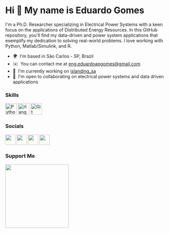 Hi 👋 My name is Eduardo Gomes
==============================

I'm a Ph.D. Researcher specializing in Electrical Power Systems with a keen focus on the applications of Distributed Energy Resources. In this GitHub repository, you'll find my data-driven and power system applications that exemplify my dedication to solving real-world problems. I love working with Python, Matlab/Simulink, and R.

* 🌍  I'm based in São Carlos - SP, Brazil
* ✉️  You can contact me at [eng.eduardoapgomes@gmail.com](mailto:eng.eduardoapgomes@gmail.com)
* 🚀  I'm currently working on [islanding\_sa](http://https://github.com/eduardoapgomes/islanding_sa)
* 🤝  I'm open to collaborating on electrical power systems and data driven applications

### Skills


<p align="left">
<a href="https://www.python.org/" target="_blank" rel="noreferrer"><img src="https://raw.githubusercontent.com/danielcranney/readme-generator/main/public/icons/skills/python-colored.svg" width="36" height="36" alt="Python" /></a>
<a href="https://www.r-project.org/" target="_blank" rel="noreferrer"><img src="https://raw.githubusercontent.com/danielcranney/readme-generator/main/public/icons/skills/rlang-colored.svg" width="36" height="36" alt="rlang" /></a>
<a href="https://git-scm.com/" target="_blank" rel="noreferrer"><img src="https://raw.githubusercontent.com/danielcranney/readme-generator/main/public/icons/skills/git-colored.svg" width="36" height="36" alt="Git" /></a>
</p>


### Socials

<p align="left"> <a href="https://www.github.com/eduardoapgomes" target="_blank" rel="noreferrer"><img src="https://raw.githubusercontent.com/danielcranney/readme-generator/main/public/icons/socials/github.svg" width="32" height="32" /></a> <a href="https://www.linkedin.com/in/eduardoapgomes/" target="_blank" rel="noreferrer"><img src="https://raw.githubusercontent.com/danielcranney/readme-generator/main/public/icons/socials/linkedin.svg" width="32" height="32" /></a> <a href="http://www.medium.com/@eng.eduardoapg" target="_blank" rel="noreferrer"><img src="https://raw.githubusercontent.com/danielcranney/readme-generator/main/public/icons/socials/medium.svg" width="32" height="32" /></a> <a href="https://www.twitter.com/eduardoapg" target="_blank" rel="noreferrer"><img src="https://raw.githubusercontent.com/danielcranney/readme-generator/main/public/icons/socials/twitter.svg" width="32" height="32" /></a></p>

### Support Me

<a href="https://www.buymeacoffee.com/eduardoapgomes"><img src="https://cdn.buymeacoffee.com/buttons/v2/default-yellow.png" width="200" /></a>
